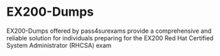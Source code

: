 # EX200-Dumps
 EX200-Dumps offered by pass4surexams provide a comprehensive and reliable solution for individuals preparing for the EX200 Red Hat Certified System Administrator (RHCSA) exam
